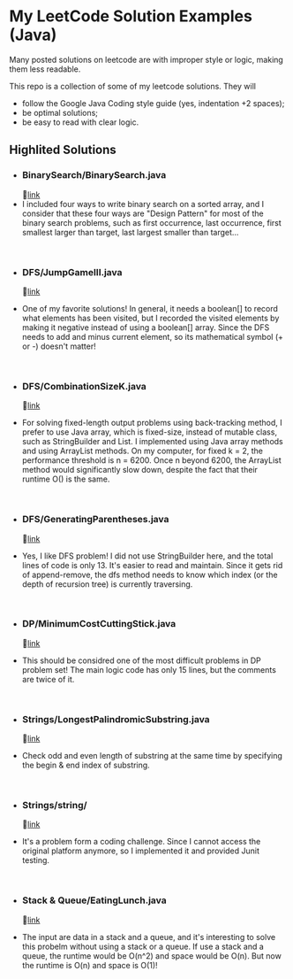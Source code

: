 # My LeetCode Solution Examples (Java)

Many posted solutions on leetcode are with improper style or logic, making them less readable.

This repo is a collection of some of my leetcode solutions. They will
* follow the Google Java Coding style guide (yes, indentation +2 spaces);
* be optimal solutions;
* be easy to read with clear logic.

## Highlited Solutions

- ### BinarySearch/BinarySearch.java 
  :link:[link](Binary%20Search/BinarySearch.java)
- I included four ways to write binary search on a sorted array, and I consider that these four ways are "Design Pattern" for most of the binary search problems, such as first occurrence, last occurrence, first smallest larger than target, last largest smaller than target...

<br />

- ### DFS/JumpGameIII.java 
  :link:[link](DFS/JumpGameIII.java)

- One of my favorite solutions! In general, it needs a boolean[] to record what elements has been visited, but I recorded the visited elements by making it negative instead of using a boolean[] array. Since the DFS needs to add and minus current element, so its mathematical symbol (+ or -) doesn't matter!

<br />

- ### DFS/CombinationSizeK.java
  :link:[link](DFS/CombinationSizeK.java)

- For solving fixed-length output problems using back-tracking method, I prefer to use Java array, which is fixed-size, instead of mutable class, such as StringBuilder and List. I implemented using Java array methods and using ArrayList methods. On my computer, for fixed k = 2, the performance threshold is n = 6200. Once n beyond 6200, the ArrayList method would significantly slow down, despite the fact that their runtime O() is the same.

<br />

- ### DFS/GeneratingParentheses.java
  :link:[link](DFS/GeneratingParentheses.java)

- Yes, I like DFS problem! I did not use StringBuilder here, and the total lines of code is only 13. It's easier to read and maintain. Since it gets rid of append-remove, the dfs method needs to know which index (or the depth of recursion tree) is currently traversing.

<br />

- ### DP/MinimumCostCuttingStick.java
  :link:[link](DP/MinimumCostCuttingStick.java)

- This should be considred one of the most difficult problems in DP problem set! The main logic code has only 15 lines, but the comments are twice of it.

<br />

- ### Strings/LongestPalindromicSubstring.java
  :link:[link](Strings/LongestPalindromicSubstring.java)

- Check odd and even length of substring at the same time by specifying the begin & end index of substring.

<br />

- ### Strings/string/
  :link:[link](Strings/string/decode)
  
- It's a problem form a coding challenge. Since I cannot access the original platform anymore, so I implemented it and provided Junit testing.

<br />

- ### Stack & Queue/EatingLunch.java
  :link:[link](Stack%20%26%20Queue/EatingLunch.java)
  
- The input are data in a stack and a queue, and it's interesting to solve this probelm without using a stack or a queue. If use a stack and a queue, the runtime would be O(n^2) and space would be O(n). But now the runtime is O(n) and space is O(1)!
